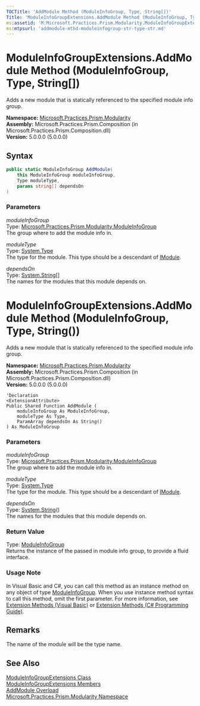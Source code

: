 ```yaml
---
TOCTitle: 'AddModule Method (ModuleInfoGroup, Type, String[])'
Title: 'ModuleInfoGroupExtensions.AddModule Method (ModuleInfoGroup, Type, String[]) (Microsoft.Practices.Prism.Modularity)'
ms:assetid: 'M:Microsoft.Practices.Prism.Modularity.ModuleInfoGroupExtensions.AddModule(Microsoft.Practices.Prism.Modularity.ModuleInfoGroup,System.Type,System.String[])'
ms:mtpsurl: 'addmodule-mthd-moduleinfogroup-str-type-str.md'
---
```


# ModuleInfoGroupExtensions.AddModule Method (ModuleInfoGroup, Type, String[])

Adds a new module that is statically referenced to the specified module info group. 

**Namespace:** [Microsoft.Practices.Prism.Modularity](/patterns-practices/reference/mspp-modularity-namespace)  
**Assembly:** Microsoft.Practices.Prism.Composition (in Microsoft.Practices.Prism.Composition.dll)  
**Version:** 5.0.0.0 (5.0.0.0)

## Syntax

```C#
public static ModuleInfoGroup AddModule(
	this ModuleInfoGroup moduleInfoGroup,
	Type moduleType,
	params string[] dependsOn
)
```

### Parameters

*moduleInfoGroup*  
Type: [Microsoft.Practices.Prism.Modularity.ModuleInfoGroup](/patterns-practices/reference/moduleinfogroup-class-mspp-modularity)  
The group where to add the module info in.

*moduleType*  
Type: [System.Type](http://msdn.microsoft.com/en-us/library/42892f65)  
The type for the module. This type should be a descendant of [IModule](/patterns-practices/reference/imodule-interface-mspp-modularity).

*dependsOn*  
Type: [System.String](http://msdn.microsoft.com/en-us/library/s1wwdcbf)[]  
The names for the modules that this module depends on.

# ModuleInfoGroupExtensions.AddModule Method (ModuleInfoGroup, Type, String())

Adds a new module that is statically referenced to the specified module info group. 

**Namespace:** [Microsoft.Practices.Prism.Modularity](/patterns-practices/reference/mspp-modularity-namespace)  
**Assembly:** Microsoft.Practices.Prism.Composition (in Microsoft.Practices.Prism.Composition.dll)  
**Version:** 5.0.0.0 (5.0.0.0)

```VB
'Declaration
<ExtensionAttribute> 
Public Shared Function AddModule ( 
	moduleInfoGroup As ModuleInfoGroup,
	moduleType As Type,
	ParamArray dependsOn As String()
) As ModuleInfoGroup
```

### Parameters

*moduleInfoGroup*  
Type: [Microsoft.Practices.Prism.Modularity.ModuleInfoGroup](/patterns-practices/reference/moduleinfogroup-class-mspp-modularity)  
The group where to add the module info in.

*moduleType*  
Type: [System.Type](http://msdn.microsoft.com/en-us/library/42892f65)  
The type for the module. This type should be a descendant of [IModule](/patterns-practices/reference/imodule-interface-mspp-modularity).

*dependsOn*  
Type: [System.String](http://msdn.microsoft.com/en-us/library/s1wwdcbf)()  
The names for the modules that this module depends on.

### Return Value

Type: [ModuleInfoGroup](/patterns-practices/reference/moduleinfogroup-class-mspp-modularity)  
Returns the instance of the passed in module info group, to provide a fluid interface.

### Usage Note

In Visual Basic and C\#, you can call this method as an instance method on any object of type [ModuleInfoGroup](/patterns-practices/reference/moduleinfogroup-class-mspp-modularity). When you use instance method syntax to call this method, omit the first parameter. For more information, see [Extension Methods (Visual Basic)](http://msdn.microsoft.com/en-us/library/bb384936.aspx) or [Extension Methods (C\# Programming Guide)](http://msdn.microsoft.com/en-us/library/bb383977.aspx).

## Remarks

The name of the module will be the type name.

## See Also

[ModuleInfoGroupExtensions Class](/patterns-practices/reference/moduleinfogroupextensions-class-mspp-modularity)  
[ModuleInfoGroupExtensions Members](/patterns-practices/reference/moduleinfogroupextensions-members-mspp-modularity)  
[AddModule Overload](/patterns-practices/reference/moduleinfogroupextensions-addmodule-method-mspp-modularity)  
[Microsoft.Practices.Prism.Modularity Namespace](/patterns-practices/reference/mspp-modularity-namespace)  